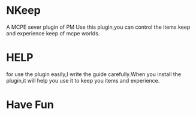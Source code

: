 # NKeep
A MCPE sever plugin of PM
Use this plugin,you can control the items keep and experience keep of mcpe worlds.

# HELP
for use the plugin easily,I write the guide carefully.When you install the plugin,it will help you use it to keep you items and experience.


# Have Fun
